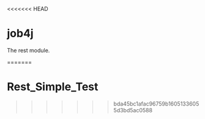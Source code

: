 <<<<<<< HEAD
# job4j
The rest module.

=======
# Rest_Simple_Test
>>>>>>> bda45bc1afac96759b16051336055d3bd5ac0588
